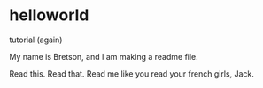 # helloworld
tutorial (again)

My name is Bretson, and I am making a readme file.

Read this.
Read that.
Read me like you read your french girls, Jack.
